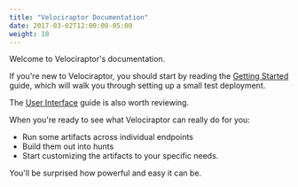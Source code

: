 ```yaml
---
title: "Velociraptor Documentation"
date: 2017-03-02T12:00:00-05:00
weight: 10
---
```


Welcome to Velociraptor's documentation.

If you're new to Velociraptor, you should start by reading the
[Getting Started](./getting-started) guide, which will walk you
through setting up a small test deployment.

The [User Interface](./user-interface) guide is also worth reviewing.

<!--
For some ideas on how Velociraptor can help you, visit the [Use Cases](./use_cases) section.
-->

When you're ready to see what Velociraptor can really do for you:

* Run some artifacts across individual endpoints
* Build them out into hunts
* Start customizing the artifacts to your specific needs.

You'll be surprised how powerful and easy it can be.
